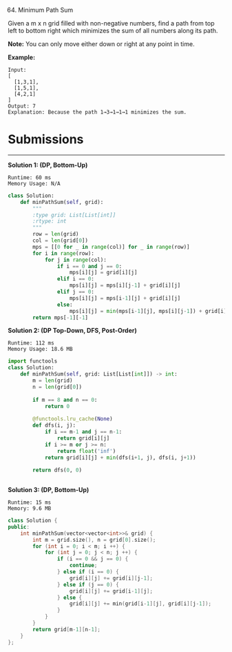 64. Minimum Path Sum

Given a m x n grid filled with non-negative numbers, find a path from top left to bottom right which minimizes the sum of all numbers along its path.

**Note:** You can only move either down or right at any point in time.

**Example:**
```
Input:
[
  [1,3,1],
  [1,5,1],
  [4,2,1]
]
Output: 7
Explanation: Because the path 1→3→1→1→1 minimizes the sum.
```

# Submissions
---
**Solution 1: (DP, Bottom-Up)**
```
Runtime: 60 ms
Memory Usage: N/A
```
```python
class Solution:
    def minPathSum(self, grid):
        """
        :type grid: List[List[int]]
        :rtype: int
        """
        row = len(grid)
        col = len(grid[0])
        mps = [[0 for _ in range(col)] for _ in range(row)]
        for i in range(row):
            for j in range(col):
                if i == 0 and j == 0:
                    mps[i][j] = grid[i][j]
                elif i == 0:
                    mps[i][j] = mps[i][j-1] + grid[i][j]
                elif j == 0:
                    mps[i][j] = mps[i-1][j] + grid[i][j]
                else:
                    mps[i][j] = min(mps[i-1][j], mps[i][j-1]) + grid[i][j]
        return mps[-1][-1]
```

**Solution 2: (DP Top-Down, DFS, Post-Order)**
```
Runtime: 112 ms
Memory Usage: 18.6 MB
```
```python
import functools
class Solution:
    def minPathSum(self, grid: List[List[int]]) -> int:
        m = len(grid)
        n = len(grid[0])
        
        if m == 8 and n == 0:
            return 0
        
        @functools.lru_cache(None)
        def dfs(i, j):
            if i == m-1 and j == n-1:
                return grid[i][j]
            if i >= m or j >= n:
                return float('inf')
            return grid[i][j] + min(dfs(i+1, j), dfs(i, j+1))
        
        return dfs(0, 0)
    
```

**Solution 3: (DP, Bottom-Up)**
```
Runtime: 15 ms
Memory: 9.6 MB
```
```c++
class Solution {
public:
    int minPathSum(vector<vector<int>>& grid) {
        int m = grid.size(), n = grid[0].size();
        for (int i = 0; i < m; i ++) {
            for (int j = 0; j < n; j ++) {
                if (i == 0 && j == 0) {
                    continue;
                } else if (i == 0) {
                    grid[i][j] += grid[i][j-1];
                } else if (j == 0) {
                    grid[i][j] += grid[i-1][j];
                } else {
                    grid[i][j] += min(grid[i-1][j], grid[i][j-1]);
                }
            }
        }
        return grid[m-1][n-1];
    }
};
```
